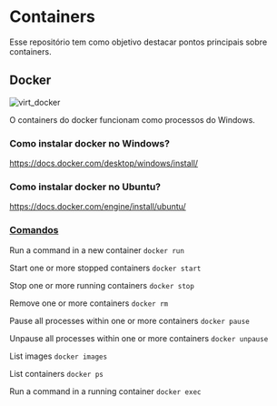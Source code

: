 # Containers

Esse repositório tem como objetivo destacar pontos principais sobre containers.

## Docker

![virt_docker](https://user-images.githubusercontent.com/41132563/154765115-020bac2d-6701-491c-b638-4f2c8c6c6020.png)

O containers do docker funcionam como processos do Windows.

### Como instalar docker no Windows? 

https://docs.docker.com/desktop/windows/install/

### Como instalar docker no Ubuntu?

https://docs.docker.com/engine/install/ubuntu/

### [Comandos](https://docs.docker.com/engine/reference/commandline/docker/)

Run a command in a new container
`docker run`

Start one or more stopped containers
`docker start`

Stop one or more running containers
`docker stop`

Remove one or more containers
`docker rm`

Pause all processes within one or more containers
`docker pause`

Unpause all processes within one or more containers
`docker unpause`

List images
`docker images`

List containers
`docker ps` 

Run a command in a running container
`docker exec`
